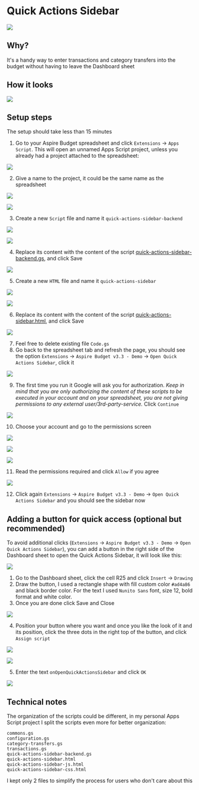 # Quick Actions Sidebar

![](./screenshots/quick-actions-sidebar-only-screenshot.png)

## Why?

It's a handy way to enter transactions and category transfers into the budget without having to leave the Dashboard sheet

## How it looks

![](./screenshots/quick-actions-sidebar-screenshot.png)

## Setup steps

The setup should take less than 15 minutes

1. Go to your Aspire Budget spreadsheet and click `Extensions` -> `Apps Script`. This will open an unnamed Apps Script project, unless you already had a project attached to the spreadsheet:

![](./screenshots/setup-step-1.png)

2. Give a name to the project, it could be the same name as the spreadsheet

![](./screenshots/setup-step-2.1.png)

![](./screenshots/setup-step-2.2.png)

3. Create a new `Script` file and name it `quick-actions-sidebar-backend`

![](./screenshots/setup-step-3.1.png)

![](./screenshots/setup-step-3.2.png)

4. Replace its content with the content of the script [quick-actions-sidebar-backend.gs](./quick-actions-sidebar-backend.gs), and click Save

![](./screenshots/setup-step-4.png)

5. Create a new `HTML` file and name it `quick-actions-sidebar`

![](./screenshots/setup-step-5.1.png)

![](./screenshots/setup-step-5.2.png)

6. Replace its content with the content of the script [quick-actions-sidebar.html](./quick-actions-sidebar.html), and click Save

![](./screenshots/setup-step-6.png)

7. Feel free to delete existing file `Code.gs`
8. Go back to the spreadsheet tab and refresh the page, you should see the option `Extensions` -> `Aspire Budget v3.3 - Demo` -> `Open Quick Actions Sidebar`, click it

![](./screenshots/setup-step-8.png)

9. The first time you run it Google will ask you for authorization. _Keep in mind that you are only authorizing the content of these scripts to be executed in your account and on your spreadsheet, you are not giving permissions to any external user/3rd-party-service._ Click `Continue`

![](./screenshots/setup-step-9.png)

10. Choose your account and go to the permissions screen

![](./screenshots/setup-step-10.1.png)

![](./screenshots/setup-step-10.2.png)

![](./screenshots/setup-step-10.3.png)

11. Read the permissions required and click `Allow` if you agree

![](./screenshots/setup-step-11.png)

12. Click again `Extensions` -> `Aspire Budget v3.3 - Demo` -> `Open Quick Actions Sidebar` and you should see the sidebar now


## Adding a button for quick access (optional but recommended)

To avoid additional clicks (`Extensions` -> `Aspire Budget v3.3 - Demo` -> `Open Quick Actions Sidebar`), you can add a button in the right side of the Dashboard sheet to open the Quick Actions Sidebar, it will look like this:

![](./screenshots/quick-actions-sidebar-with-button-screenshot.png)

1. Go to the Dashboard sheet, click the cell R25 and click `Insert` -> `Drawing`
2. Draw the button, I used a rectangle shape with fill custom color `#ad4a86` and black border color. For the text I used `Nunito Sans` font, size 12, bold format and white color.
3. Once you are done click Save and Close

![](./screenshots/button-step-3.png)

4. Position your button where you want and once you like the look of it and its position, click the three dots in the right top of the button, and click `Assign script`

![](./screenshots/button-step-4.1.png)

![](./screenshots/button-step-4.2.png)

5. Enter the text `onOpenQuickActionsSidebar` and click `OK`

![](./screenshots/button-step-5.png)

## Technical notes

The organization of the scripts could be different, in my personal Apps Script project I split the scripts even more for better organization:
```
commons.gs
configuration.gs
category-transfers.gs
transactions.gs
quick-actions-sidebar-backend.gs
quick-actions-sidebar.html
quick-actions-sidebar-js.html
quick-actions-sidebar-css.html
```

I kept only 2 files to simplify the process for users who don't care about this